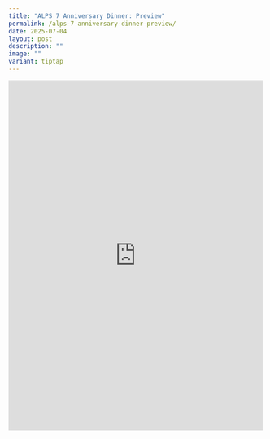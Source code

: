 ```yaml
---
title: "ALPS 7 Anniversary Dinner: Preview"
permalink: /alps-7-anniversary-dinner-preview/
date: 2025-07-04
layout: post
description: ""
image: ""
variant: tiptap
---
```

<div class="iframe-wrapper">
<iframe style="border:none;overflow:hidden" height="688" width="500" allowfullscreen="true" frameborder="0" src="https://www.facebook.com/plugins/post.php?href=https%3A%2F%2Fwww.facebook.com%2Falpshealthcaresupplychain%2Fposts%2Fpfbid031sB45ja4Jy7thg2EE9Bm1pktRQRnhKbNi4cgMUixRmxiZtdZ1zH4M9isWVdrxEsol&amp;show_text=true&amp;width=500"></iframe>
</div>
<p></p>
<p></p>
